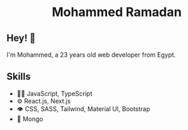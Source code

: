 <h1 align="center">
  Mohammed Ramadan
</h1>

## Hey! 👋
I'm Mohammed, a 23 years old web developer from Egypt.



## Skills
- 👨‍💻 JavaScript, TypeScript
- ⚙️ React.js, Next.js
- 👁️  CSS, SASS, Tailwind, Material UI, Bootstrap
- 💽 Mongo
